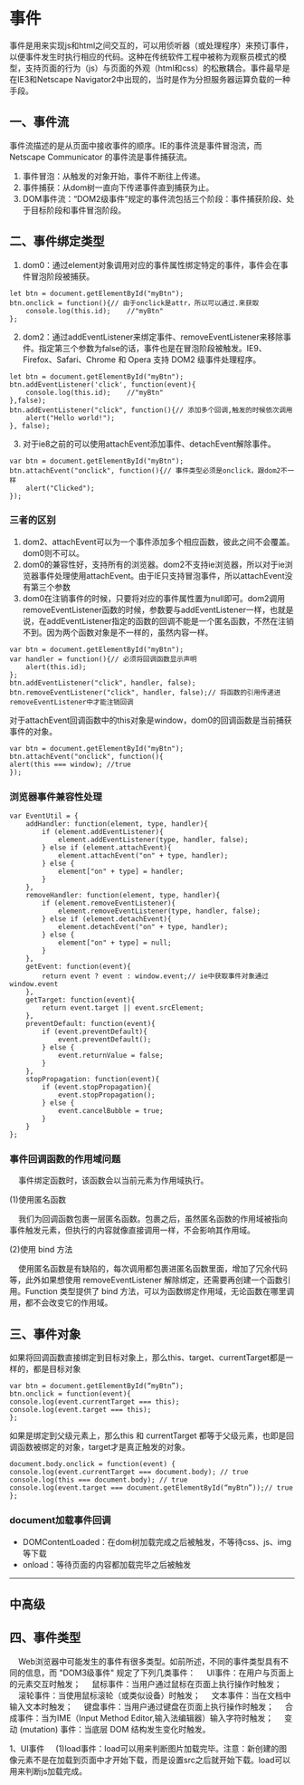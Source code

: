 # 事件
事件是用来实现js和html之间交互的，可以用侦听器（或处理程序）来预订事件，以便事件发生时执行相应的代码。这种在传统软件工程中被称为观察员模式的模型，支持页面的行为（js）与页面的外观（html和css）的松散耦合。事件最早是在IE3和Netscape Navigator2中出现的，当时是作为分担服务器运算负载的一种手段。

## 一、事件流
事件流描述的是从页面中接收事件的顺序。IE的事件流是事件冒泡流，而Netscape Communicator 的事件流是事件捕获流。  
1. 事件冒泡：从触发的对象开始，事件不断往上传递。  
2. 事件捕获：从dom树一直向下传递事件直到捕获为止。  
3. DOM事件流：“DOM2级事件”规定的事件流包括三个阶段：事件捕获阶段、处于目标阶段和事件冒泡阶段。

## 二、事件绑定类型
1. dom0：通过element对象调用对应的事件属性绑定特定的事件，事件会在事件冒泡阶段被捕获。
```
let btn = document.getElementById("myBtn");
btn.onclick = function(){// 由于onclick是attr，所以可以通过.来获取
    console.log(this.id);    //"myBtn"
};
```

2. dom2：通过addEventListener来绑定事件、removeEventListener来移除事件。指定第三个参数为false的话，事件也是在冒泡阶段被触发。IE9、Firefox、Safari、Chrome 和 Opera 支持 DOM2 级事件处理程序。
```
let btn = document.getElementById("myBtn");
btn.addEventListener('click', function(event){
	console.log(this.id);    //"myBtn"
},false);
btn.addEventListener("click", function(){// 添加多个回调,触发的时候依次调用
    alert("Hello world!");
}, false);
```

3. 对于ie8之前的可以使用attachEvent添加事件、detachEvent解除事件。
```
var btn = document.getElementById("myBtn");
btn.attachEvent("onclick", function(){// 事件类型必须是onclick，跟dom2不一样
    alert("Clicked");
});
```
### 三者的区别

1. dom2、attachEvent可以为一个事件添加多个相应函数，彼此之间不会覆盖。dom0则不可以。
2. dom0的兼容性好，支持所有的浏览器。dom2不支持ie浏览器，所以对于ie浏览器事件处理使用attachEvent。由于IE只支持冒泡事件，所以attachEvent没有第三个参数
3. dom0在注销事件的时候，只要将对应的事件属性置为null即可。dom2调用removeEventListener函数的时候，参数要与addEventListener一样，也就是说，在addEventListener指定的函数的回调不能是一个匿名函数，不然在注销不到。因为两个函数对象是不一样的，虽然内容一样。
```
var btn = document.getElementById("myBtn");
var handler = function(){// 必须将回调函数显示声明
	alert(this.id);
};
btn.addEventListener("click", handler, false);
btn.removeEventListener("click", handler, false);// 将函数的引用传递进removeEventListener中才能注销回调
```
对于attachEvent回调函数中的this对象是window，dom0的回调函数是当前捕获事件的对象。
```
var btn = document.getElementById("myBtn");
btn.attachEvent("onclick", function(){
alert(this === window); //true
});
```
### 浏览器事件兼容性处理
```
var EventUtil = {
    addHandler: function(element, type, handler){
        if (element.addEventListener){
            element.addEventListener(type, handler, false);
        } else if (element.attachEvent){
            element.attachEvent("on" + type, handler);
        } else {
            element["on" + type] = handler;
        }
    },
    removeHandler: function(element, type, handler){
        if (element.removeEventListener){
            element.removeEventListener(type, handler, false);
        } else if (element.detachEvent){
            element.detachEvent("on" + type, handler);
        } else {
            element["on" + type] = null;
		} 
	},
	getEvent: function(event){
    	return event ? event : window.event;// ie中获取事件对象通过window.event
	},
	getTarget: function(event){
    	return event.target || event.srcElement;
	},
	preventDefault: function(event){
    	if (event.preventDefault){
			event.preventDefault();
		} else {
			event.returnValue = false;
		}
	},
	stopPropagation: function(event){
		if (event.stopPropagation){
            event.stopPropagation();
        } else {
            event.cancelBubble = true;
		}
	}
};
```
### 事件回调函数的作用域问题
    事件绑定函数时，该函数会以当前元素为作用域执行。

(1)使用匿名函数

    我们为回调函数包裹一层匿名函数。包裹之后，虽然匿名函数的作用域被指向事件触发元素，但执行的内容就像直接调用一样，不会影响其作用域。

(2)使用 bind 方法

    使用匿名函数是有缺陷的，每次调用都包裹进匿名函数里面，增加了冗余代码等，此外如果想使用 removeEventListener 解除绑定，还需要再创建一个函数引用。Function 类型提供了 bind 方法，可以为函数绑定作用域，无论函数在哪里调用，都不会改变它的作用域。

## 三、事件对象
如果将回调函数直接绑定到目标对象上，那么this、target、currentTarget都是一样的，都是目标对象
```
var btn = document.getElementById(“myBtn”);
btn.onclick = function(event){
console.log(event.currentTarget === this);
console.log(event.target === this);
};
```
如果是绑定到父级元素上，那么this 和 currentTarget 都等于父级元素，也即是回调函数被绑定的对象，target才是真正触发的对象。
```
document.body.onclick = function(event) {
console.log(event.currentTarget === document.body); // true
console.log(this === document.body); // true
console.log(event.target === document.getElementById(“myBtn”));// true
};
```
### document加载事件回调
+ DOMContentLoaded：在dom树加载完成之后被触发，不等待css、js、img等下载  
+ onload：等待页面的内容都加载完毕之后被触发
-----
中高级
-----

## 四、事件类型
    Web浏览器中可能发生的事件有很多类型。如前所述，不同的事件类型具有不同的信息，而 "DOM3级事件" 规定了下列几类事件：
    UI事件：在用户与页面上的元素交互时触发；
    鼠标事件：当用户通过鼠标在页面上执行操作时触发；
    滚轮事件：当使用鼠标滚轮（或类似设备）时触发；
    文本事件：当在文档中输入文本时触发；
    键盘事件：当用户通过键盘在页面上执行操作时触发；
    合成事件：当为IME（Input Method Editor,输入法编辑器）输入字符时触发；
    变动 (mutation) 事件：当底层 DOM 结构发生变化时触发。

1、UI事件
    (1)load事件：load可以用来判断图片加载完毕。注意：新创建的图像元素不是在加载到页面中才开始下载，而是设置src之后就开始下载。load可以用来判断js加载完成。<script>元素可以触发load事件，来判断动态加载的js文件是否加载完成。它和img不同，必须设置了src属性并且添加到文档之后才会开始下载。

    (2).unload事件

    (3).resize事件
    注意：关于何时会触发resize事件，不同浏览器有不同的机制。IE、Safari、Chrome和Opera会在浏览器窗口变化了1像素时就触发resize事件，然后随着变化不断重复触发。Firefox则只会在用户停止调整窗口大小时才会触发resize事件。
    (4).scroll事件
2、焦点事件
    焦点事件会在页面元素获得或失去焦点时触发，利用这些事件并与document.hasFocus()方法及document.activeElement属性配合，可以知晓用户在页面上的行踪。有以下6个焦点事件：blur、DOMFocusIn、DOMFocusOut、foucs、focusin、focusout。
3、鼠标与滚轮事件
    DOM3级事件定义了9个鼠标事件：click、dblclick、mousedown、mouseenter、mouseleave、mousemove、mouseout、mouseover、mouseup。
    鼠标事件中还有一类滚轮事件mousewheel事件。
    (1).客户区坐标位置：clientX和clientY属性。
    (2).页面坐标位置：pageX和pageY属性。
    (3).屏幕坐标位置：screenX和screenY属性。
    (4).修改键：shiftKey、ctrlKey、altKey、metaKey。
   (5).相关元素：DOM通过event对象的relatedTarget属性提供了相关元素的信息。而在IE中，mouseover事件触发时，fromElement保存了相关元素，mouseout事件触发时，toElement保存了相关元素。
    (6).鼠标按钮
    (7).更多的事件信息

    (8).鼠标滚轮事件：mousewheel事件中包含wheelDelta属性，Firefox支持类似的DOMMouseScroll事件，包含detail属性。

4、键盘与文本事件
    DOM3级含有3个键盘事件：keydown、keypress、keyup。
    1.键码：keyCode属性
    2.字符编码：charCode属性
    3.DOM3级变化：新属性（key、char、location属性：表示按下了什么位置上的键），getModifierState()方法。
    4.textinput事件：data属性：表示用户输入的字符（而非字符编码）、inputMethod属性：表示把文本输入到文本框中的方式。
5、复合事件：用以处理IME的输入序列的一类事件。
6、变动事件：删除节点、插入节点等。
7、HTML5事件
    1.contextmenu事件：用以表示何时应该显示上下文菜单。
    2.beforeunload事件：让开发人员有可能在页面卸载前阻止这一操作。
    3.DOMContentLoaded事件：在形成完整的DOM树之后触发。
    4.readystatechange事件：提供与文档或元素的加载状态有关的信息。
    5.pageshow和pagehide事件：pageshow事件在页面显示时触发，pagehide事件在浏览器卸载页面时触发。
    6.hashchange事件：以便在URL的参数列表发生变化时通知开发人员。
8、设备事件
    1.orientationchange事件
    2.MozOrientation事件
    3.deviceorientation事件
    4.devicemotion事件
9、触摸与手势事件
    1.触摸事件
    2.手势事件

五、内存和性能
1.事件委托
    事件委托可以解决页面中事件处理程序过多的问题。事件委托利用了事件冒泡，只指定一个事件处理程序，就可以处理某一类型的所有事件。
```
EventUtil.addHandler(document.body, 'click', function (event) {
  event = EventUtil.getEvent(event);
  var target = EventUtil.getTarget(event);
  switch (target.id) {
  case 'site_nav_top':
    alert('口号');
    break;
  case 'nav_menu':
    alert('点击菜单');
    EventUtil.preventDefault(event);
    break;
  case 'editor_pick_lnk':
    alert('推荐区');
    EventUtil.preventDefault(event);
    break;
  }
});
```
2.移除事件处理程序
    如果内存中保留大量无用的事件处理程序，会影响性能。所以一定要在不需要的时候及时移除事件处理程序。尤其注意以下情况：使用innerHTML删除带有事件处理程序的元素时，要先将事件处理程序设置为null。使用委托也可以解决这个问题，不直接将事件加载会被innerHTML替换的元素，而是将事件赋给其父元素，这样就可以避免了。卸载页面时，最好手工清除所有的事件处理程序。

六、DOM中的事件模拟
    事件经常由用户操作或通过其他浏览器功能来触发，也可以使用JS在任意时刻来触发特定的事件，而此时的事件就如同浏览器创建的一样。在测试Web应用程序，模拟触发事件是一种极其有用的技术。

1. DOM中的事件
    模拟分三步：

    使用document.createEvent()创建event对象。通过赋值不同的参数，可以模拟不同的事件类型
    初始化event对象；
    触发事件，调用dispatchEvent()方法，所有支持事件的DOM节点都可以支持这个方法。
```
function simulateClick() {
  var evt = document.createEvent("MouseEvents");
  evt.initMouseEvent("click", true, true, window,
    0, 0, 0, 0, 0, false, false, false, false, 0, null);
  var cb = document.getElementById("checkbox"); 
  var canceled = !cb.dispatchEvent(evt);
  if(canceled) {
    // A handler called preventDefault
    alert("canceled");
  } else {
    // None of the handlers called preventDefault
    alert("not canceled");
  }
}
```
2. 模拟鼠标事件
    首先createEvent()方法传入参数是“MouseEvent”来模拟鼠标事件。返回的event对象有一个initMouseEvent()方法，用来初始化事件信息。该方法有15个参数：
    type(字符串)：要触发的事件类型，比如“click”。
    bubbles(bool)：事件是否冒泡。一般设为true。
    cancelable(bool)：事件是否可以取消。一般设为true。
    view：与事件关联的视图，一般设置为document.defaultView。
    detail(整数)：与事件有关的详细信息，一般设置为0.
    screenX：事件相对于屏幕的X坐标。
    screenY：事件相对于屏幕的Y坐标。
    clientX：事件相对于视口的X坐标。
    clientY：事件相对于视口的Y坐标。
    ctrlKey(bool)：是否俺下了Ctrl键，默认为false。
    altKey：是否按下了alt键，默认false。
    shiftKey：是否按下了shift键，默认false。
    metaKey：是否按下了meta键，默认false.
    button(整数)：按下了哪个鼠标键，默认0。
    relatedTarget：与事件相关的对象，一般为null.只在模拟mouseover和mouseout的时候会用到。
    最后给DOM元素调用dispatchEvent()方法来触发事件。
```
var objmenu = document.getElementById('nav_menu');
objmenu.onclick = function () {
  console.log('menu');
}
document.body.onclick = function () {
  console.log('body');
}
var event = document.createEvent('MouseEvent');
event.initMouseEvent('click', true, true, document.defaultView, 0, 0, 0, 0, 0, false, false, false, false, 0, null);
for (var i = 0; i < 5; i++) {
  objmenu.dispatchEvent(event);
}
```
3. 自定义DOM事件
    DOM3中支持自定义DOM事件。要创建新的自定义事件，可以调用document.createEvent()方法，返回的对象有一个initCustomEvent()方法，包含四个参数：
    type：触发事件的类型；
    bubbles：事件是否冒泡；
    cancelable：事件是否可以取消；
    detail：任意值，保存在event.detail属性中。
    最后在DOM元素调用dispatchEvent()方法触发事件。
```
var objmenu = document.getElementById('nav_menu');
EventUtil.addHandler(objmenu, 'myevent', function (event) {
  console.log('menu' + event.detail);
});
EventUtil.addHandler(document.body, 'myevent', function (event) {
  console.log('body' + event.detail);
})
if (document.implementation.hasFeature('CustomEvents', '3.0')) {
  var event = document.createEvent('CustomEvent');
  event.initCustomEvent('myevent', true, true, '测试事件detail');
  for (var i = 0; i < 5; i++) {
    objmenu.dispatchEvent(event);
  }
}
```
自定义事件的函数有 Event、CustomEvent 和 dispatchEvent。直接自定义事件，使用 Event 构造函数；CustomEvent 可以创建一个更高度自定义事件，还可以附带一些数据，具体用法如下：

var myEvent = new CustomEvent(eventname, options);
其中 options 可以是：
```
{
    detail: {
        ...
    },
    bubbles: true,
    cancelable: false
}
```
    其中 detail 可以存放一些初始化的信息，可以在触发的时候调用。其他属性就是定义该事件是否具有冒泡等等功能。内置的事件会由浏览器根据某些操作进行触发，自定义的事件就需要人工触发。dispatchEvent 函数就是用来触发某个事件：
element.dispatchEvent(customEvent);
上面代码表示，在 element 上面触发 customEvent 这个事件。结合起来用就是：
```
// add an appropriate event listener
obj.addEventListener("cat", function(e) { process(e.detail) });
 
// create and dispatch the event
var event = new CustomEvent("cat", {"detail":{"hazcheeseburger":true}});
obj.dispatchEvent(event);
// 使用自定义事件需要注意兼容性问题，而使用 jQuery 就简单多了：

// 绑定自定义事件
$(element).on('myCustomEvent', function(){});
 
// 触发事件
$(element).trigger('myCustomEvent');
```
此外，你还可以在触发自定义事件时传递更多参数信息：
```
$( "p" ).on( "myCustomEvent", function( event, myName ) {
  $( this ).text( myName + ", hi there!" );
});
$( "button" ).click(function () {
  $( "p" ).trigger( "myCustomEvent", [ "John" ] );
});
```
